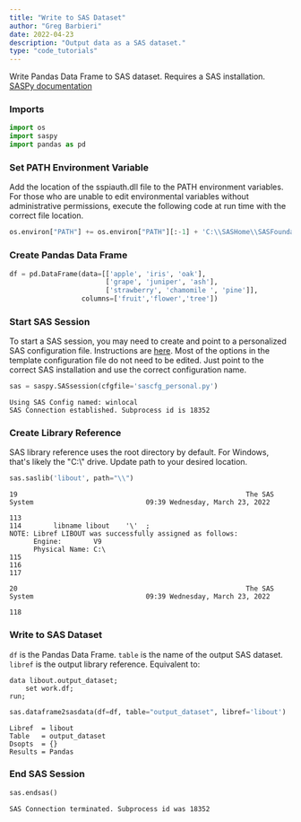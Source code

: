```yaml
---
title: "Write to SAS Dataset"
author: "Greg Barbieri"
date: 2022-04-23
description: "Output data as a SAS dataset."
type: "code_tutorials"
--- 
```


Write Pandas Data Frame to SAS dataset. Requires a SAS installation. [SASPy documentation](https://sassoftware.github.io/saspy/)

### Imports


```python
import os
import saspy
import pandas as pd
```

### Set PATH Environment Variable

Add the location of the sspiauth.dll file to the PATH environment variables. For those who are unable to edit environmental variables without administrative permissions, execute the following code at run time with the correct file location.


```python
os.environ["PATH"] += os.environ["PATH"][:-1] + 'C:\\SASHome\\SASFoundation\\9.4\\core\\sasext;'
```

### Create Pandas Data Frame


```python
df = pd.DataFrame(data=[['apple', 'iris', 'oak'],
                        ['grape', 'juniper', 'ash'],
                        ['strawberry', 'chamomile ', 'pine']],
                  columns=['fruit','flower','tree'])
```

### Start SAS Session

To start a SAS session, you may need to create and point to a personalized SAS configuration file. Instructions are [here](https://sassoftware.github.io/saspy/install.html#configuration). Most of the options in the template configuration file do not need to be edited. Just point to the correct SAS installation and use the correct configuration name.


```python
sas = saspy.SASsession(cfgfile='sascfg_personal.py')
```

    Using SAS Config named: winlocal
    SAS Connection established. Subprocess id is 18352
    


### Create Library Reference

SAS library reference uses the root directory by default. For Windows, that's likely the "C:\\" drive. Update path to your desired location.


```python
sas.saslib('libout', path="\\")
```

    
    19                                                         The SAS System                            09:39 Wednesday, March 23, 2022
    
    113        
    114        libname libout    '\'  ;
    NOTE: Libref LIBOUT was successfully assigned as follows: 
          Engine:        V9 
          Physical Name: C:\
    115        
    116        
    117        
    
    20                                                         The SAS System                            09:39 Wednesday, March 23, 2022
    
    118        


### Write to SAS Dataset

`df` is the Pandas Data Frame. `table` is the name of the output SAS dataset. `libref` is the output library reference. Equivalent to:

```sas
data libout.output_dataset;
    set work.df;
run;
```


```python
sas.dataframe2sasdata(df=df, table="output_dataset", libref='libout')
```




    Libref  = libout
    Table   = output_dataset
    Dsopts  = {}
    Results = Pandas



### End SAS Session


```python
sas.endsas()
```

    SAS Connection terminated. Subprocess id was 18352

